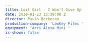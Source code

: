 ```yaml
---
title: Lost Girl - I Won't Give Up
date: 2020-01-23 15:39:00 Z
director: Paulo Berberan
production-company: 'LowKey Films '
equipment: 'Arri Alexa Mini '
is-shown: false
---
```


